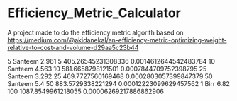 # Efficiency_Metric_Calculator
 A project made to do the efficiency metric algorith based on https://medium.com/@akidanekal/an-efficiency-metric-optimizing-weight-relative-to-cost-and-volume-d29aa5c23b44 


 5 Santeem	2.961	5	405.26545231308336	0.0014612644542483784
10 Santeem	4.563	10	581.6658798121501	0.0007844709752398795
25 Santeem	3.292	25	469.7727560169468	0.0002803057399847379
50 Santeem	5.4	50	883.5729338221294	0.00012223099629457562
1 Birr	6.82	100	1087.8549961218055	0.00006269217886862906
